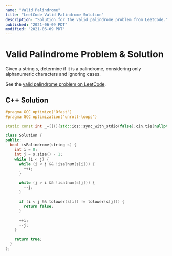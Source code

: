 ```yaml
---
name: "Valid Palindrome"
title: "LeetCode Valid Palindrome Solution"
description: "Solution for the valid palindrome problem from LeetCode."
published: "2021-06-09 PDT"
modified: "2021-06-09 PDT"
---
```


# Valid Palindrome Problem & Solution

Given a string `s`, determine if it is a palindrome, considering only alphanumeric characters and ignoring cases.

See the [valid palindrome problem on LeetCode](https://leetcode.com/problems/valid-palindrome).

## C++ Solution

```cpp
#pragma GCC optimize("Ofast")
#pragma GCC optimization("unroll-loops")

static const int _=[](){std::ios::sync_with_stdio(false);cin.tie(nullptr);cout.tie(nullptr);return 0;}();

class Solution {
public:
  bool isPalindrome(string s) {
    int i = 0;
    int j = s.size() - 1;
    while (i < j) {
      while (i < j && !isalnum(s[i])) {
        ++i;
      }

      while (j > i && !isalnum(s[j])) {
        --j;
      }

      if (i < j && tolower(s[i]) != tolower(s[j])) {
        return false;
      }

      ++i;
      --j;
    }

    return true;
  }
};
```
